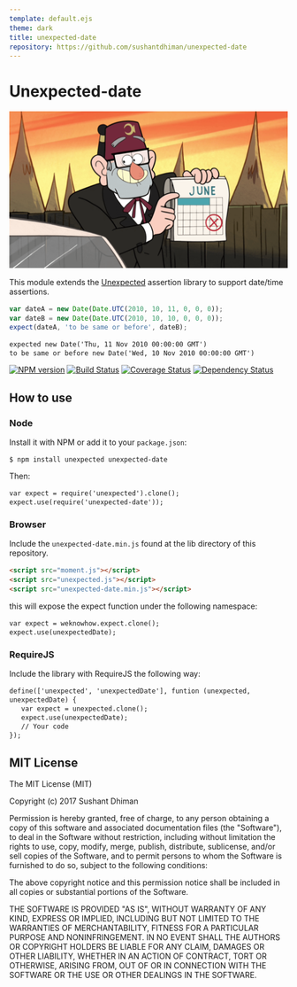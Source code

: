 ```yaml
---
template: default.ejs
theme: dark
title: unexpected-date
repository: https://github.com/sushantdhiman/unexpected-date
---
```


# Unexpected-date

![Unexpected date :)](unexpectedDate.png)

This module extends the
[Unexpected](https://github.com/unexpectedjs/unexpected) assertion
library to support date/time assertions.

```js
var dateA = new Date(Date.UTC(2010, 10, 11, 0, 0, 0));
var dateB = new Date(Date.UTC(2010, 10, 10, 0, 0, 0));
expect(dateA, 'to be same or before', dateB);
```

```output
expected new Date('Thu, 11 Nov 2010 00:00:00 GMT')
to be same or before new Date('Wed, 10 Nov 2010 00:00:00 GMT')
```

[![NPM version](https://badge.fury.io/js/unexpected-date.svg)](http://badge.fury.io/js/unexpected-date)
[![Build Status](https://travis-ci.org/sushantdhiman/unexpected-date.svg?branch=master)](https://travis-ci.org/sushantdhiman/unexpected-date)
[![Coverage Status](https://coveralls.io/repos/sushantdhiman/unexpected-date/badge.svg)](https://coveralls.io/r/sushantdhiman/unexpected-date)
[![Dependency Status](https://david-dm.org/sushantdhiman/unexpected-date.svg)](https://david-dm.org/sushantdhiman/unexpected-date)

## How to use

### Node

Install it with NPM or add it to your `package.json`:

```
$ npm install unexpected unexpected-date
```

Then:

```js#evaluate:false
var expect = require('unexpected').clone();
expect.use(require('unexpected-date'));
```

### Browser

Include the `unexpected-date.min.js` found at the lib directory of this
repository.

```html
<script src="moment.js"></script>
<script src="unexpected.js"></script>
<script src="unexpected-date.min.js"></script>
```

this will expose the expect function under the following namespace:

```js#evaluate:false
var expect = weknowhow.expect.clone();
expect.use(unexpectedDate);
```

### RequireJS

Include the library with RequireJS the following way:

```js#evaluate:false
define(['unexpected', 'unexpectedDate'], funtion (unexpected, unexpectedDate) {
   var expect = unexpected.clone();
   expect.use(unexpectedDate);
   // Your code
});
```

## MIT License

The MIT License (MIT)

Copyright (c) 2017 Sushant Dhiman

Permission is hereby granted, free of charge, to any person obtaining a copy
of this software and associated documentation files (the "Software"), to deal
in the Software without restriction, including without limitation the rights
to use, copy, modify, merge, publish, distribute, sublicense, and/or sell
copies of the Software, and to permit persons to whom the Software is
furnished to do so, subject to the following conditions:

The above copyright notice and this permission notice shall be included in all
copies or substantial portions of the Software.

THE SOFTWARE IS PROVIDED "AS IS", WITHOUT WARRANTY OF ANY KIND, EXPRESS OR
IMPLIED, INCLUDING BUT NOT LIMITED TO THE WARRANTIES OF MERCHANTABILITY,
FITNESS FOR A PARTICULAR PURPOSE AND NONINFRINGEMENT. IN NO EVENT SHALL THE
AUTHORS OR COPYRIGHT HOLDERS BE LIABLE FOR ANY CLAIM, DAMAGES OR OTHER
LIABILITY, WHETHER IN AN ACTION OF CONTRACT, TORT OR OTHERWISE, ARISING FROM,
OUT OF OR IN CONNECTION WITH THE SOFTWARE OR THE USE OR OTHER DEALINGS IN THE
SOFTWARE.
